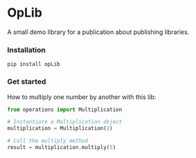 # OpLib
A small demo library for a publication about publishing libraries.

### Installation
```
pip install opLib
```

### Get started
How to multiply one number by another with this lib:

```Python
from operations import Multiplication

# Instantiate a Multiplication object
multiplication = Multiplication(2)

# Call the multiply method
result = multiplication.multiply(5)
```